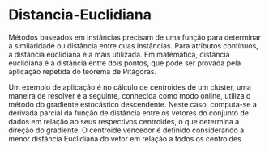 # Distancia-Euclidiana
Métodos baseados em instâncias precisam de uma função para determinar a similaridade ou distância entre  duas instâncias. Para atributos contínuos, a distância euclidiana é a mais utilizada. Em matematica, distância euclidiana é a distância entre dois pontos, que pode ser provada pela aplicação repetida do teorema de Pitágoras. 

Um exemplo de aplicação é no cálculo de centroides de um cluster, uma maneira de resolver é a seguinte, conhecida como modo online, utiliza o método do gradiente estocástico descendente. Neste caso, computa-se a derivada parcial da função de distância entre os vetores do conjunto de dados em relação ao seus respectivos centroides, o que determina a direção do gradiente. O centroide vencedor é definido considerando a menor distância Euclidiana do vetor em relação a todos os centroides.
